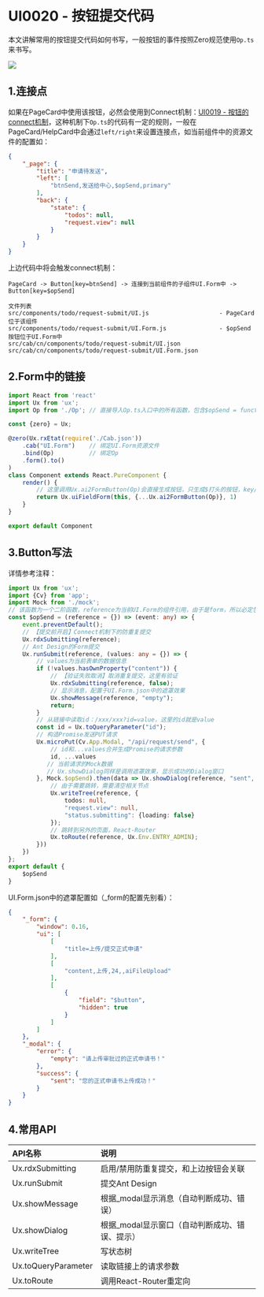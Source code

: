 # UI0020 - 按钮提交代码

本文讲解常用的按钮提交代码如何书写，一般按钮的事件按照Zero规范使用`Op.ts`来书写。

![](/document/previous/backupus/backup/image/UI0020-1.png)

## 1.连接点

如果在PageCard中使用该按钮，必然会使用到Connect机制：[UI0019 - 按钮的connect机制](/document/previous/backup/2-kai-fa-wen-dangen-dang/ui0019-an-niu-de-connect-ji-zhi.md)，这种机制下`Op.ts`的代码有一定的规则，一般在PageCard/HelpCard中会通过`left/right`来设置连接点，如当前组件中的资源文件的配置如：

```json
{
    "_page": {
        "title": "申请待发送",
        "left": [
            "btnSend,发送给中心,$opSend,primary"
        ],
        "back": {
            "state": {
                "todos": null,
                "request.view": null
            }
        }
    }
}
```

上边代码中将会触发connect机制：

```shell
PageCard -> Button[key=btnSend] -> 连接到当前组件的子组件UI.Form中 -> Button[key=$opSend]

文件列表
src/components/todo/request-submit/UI.js                    - PageCard位于该组件
src/components/todo/request-submit/UI.Form.js               - $opSend按钮位于UI.Form中
src/cab/cn/components/todo/request-submit/UI.json
src/cab/cn/components/todo/request-submit/UI.Form.json
```

## 2.Form中的链接

```js
import React from 'react'
import Ux from 'ux';
import Op from './Op'; // 直接导入Op.ts入口中的所有函数，包含$opSend = function，并且是二阶函数

const {zero} = Ux;

@zero(Ux.rxEtat(require('./Cab.json'))
    .cab("UI.Form")    // 绑定UI.Form资源文件
    .bind(Op)          // 绑定Op
    .form().to()
)
class Component extends React.PureComponent {
    render() {
        // 这里调用Ux.ai2FormButton(Op)会直接生成按钮，只生成$打头的按钮，key/id=$opSend
        return Ux.uiFieldForm(this, {...Ux.ai2FormButton(Op)}, 1)
    }
}

export default Component
```

## 3.Button写法

详情参考注释：

```typescript
import Ux from 'ux';
import {Cv} from 'app';
import Mock from './mock';
// 该函数为一个二阶函数，reference为当前UI.Form的组件引用，由于是form，所以必定包含reference.props.form（Ant Design）
const $opSend = (reference = {}) => (event: any) => {
    event.preventDefault();
    // 【提交前开启】Connect机制下的防重复提交
    Ux.rdxSubmitting(reference);
    // Ant Design的Form提交
    Ux.runSubmit(reference, (values: any = {}) => {
        // values为当前表单的数据信息
        if (!values.hasOwnProperty("content")) {
            // 【验证失败取消】取消重复提交，这里有验证
            Ux.rdxSubmitting(reference, false);
            // 显示消息，配置于UI.Form.json中的遮罩效果
            Ux.showMessage(reference, "empty");
            return;
        }
        // 从链接中读取id：/xxx/xxx?id=value，这里的id就是value
        const id = Ux.toQueryParameter("id");
        // 构造Promise发送PUT请求
        Ux.microPut(Cv.App.Modal, "/api/request/send", {
            // id和...values合并生成Promise的请求参数
            id, ...values
           // 当前请求的Mock数据
           // Ux.showDialog同样是调用遮罩效果，显示成功的Dialog窗口
        }, Mock.$opSend).then(data => Ux.showDialog(reference, "sent", () => {
            // 由于需要跳转，需要清空相关节点
            Ux.writeTree(reference, {
                todos: null,
                "request.view": null,
                "status.submitting": {loading: false}
            });
            // 跳转到另外的页面，React-Router
            Ux.toRoute(reference, Ux.Env.ENTRY_ADMIN);
        }))
    })
};
export default {
    $opSend
}
```

UI.Form.json中的遮罩配置如（\_form的配置先别看）：

```json
{
    "_form": {
        "window": 0.16,
        "ui": [
            [
                "title=上传/提交正式申请"
            ],
            [
                "content,上传,24,,aiFileUpload"
            ],
            [
                {
                    "field": "$button",
                    "hidden": true
                }
            ]
        ]
    },
    "_modal": {
        "error": {
            "empty": "请上传审批过的正式申请书！"
        },
        "success": {
            "sent": "您的正式申请书上传成功！"
        }
    }
}
```

## 4.常用API

| API名称 | 说明 |
| :--- | :--- |
| Ux.rdxSubmitting | 启用/禁用防重复提交，和上边按钮会关联 |
| Ux.runSubmit | 提交Ant Design |
| Ux.showMessage | 根据\_modal显示消息（自动判断成功、错误） |
| Ux.showDialog | 根据\_modal显示窗口（自动判断成功、错误、提示） |
| Ux.writeTree | 写状态树 |
| Ux.toQueryParameter | 读取链接上的请求参数 |
| Ux.toRoute | 调用React-Router重定向 |



